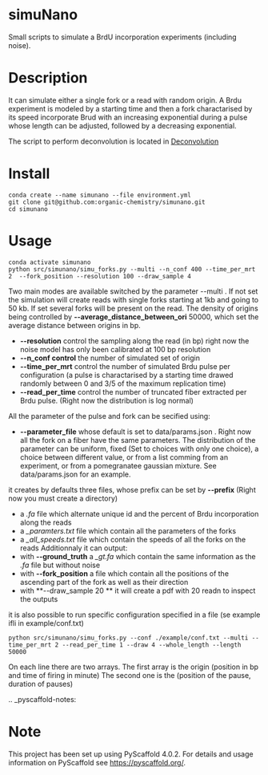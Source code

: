 
simuNano
========
Small scripts to simulate a BrdU incorporation experiments (including noise).

Description
===========

It can simulate either a single fork or a read with random origin.
A Brdu experiment is modeled by a starting time and then a fork charactarised
by its speed incorporate Brud with an increasing exponential during a pulse whose
length can be adjusted, followed by a decreasing exponential.

The script to perform deconvolution is located in [Deconvolution](https://github.com/organic-chemistry/simunano/blob/main/notebooks/Extract_distribution.ipynb)


Install
===========
```
conda create --name simunano --file environment.yml
git clone git@github.com:organic-chemistry/simunano.git
cd simunano
```

Usage
===========
```
conda activate simunano
python src/simunano/simu_forks.py --multi --n_conf 400 --time_per_mrt 2  --fork_position --resolution 100 --draw_sample 4
```

Two main modes are available switched by the parameter --multi .
If not set the simulation will create reads with single forks starting at 1kb and going to
50 kb.
If set several forks will be present on the read. The density of origins being controlled
by **--average_distance_between_ori** 50000, which set the average distance between origins in bp.


 * **--resolution** control the sampling along the read (in bp) right now the noise model has only been calibrated at 100 bp resolution
 * **--n_conf control** the number of simulated set of origin
 * **--time_per_mrt** control the number of simulated Brdu pulse per configuration (a pulse is charactarised by a starting time drawed randomly between 0 and 3/5 of the maximum replication time)
 * **--read_per_time** control the number of truncated fiber extracted per Brdu pulse. (Right now the distribution is log normal)

All the parameter of the pulse and fork can be secified  using:
 * **--parameter_file** whose default is set to data/params.json . Right now all the fork on a fiber have the same parameters.
The distribution of the parameter can be uniform, fixed (Set to choices with only one choice), a choice between different value,
or from a list comming from an experiment, or from a pomegranatee gaussian mixture. See data/params.json for an example.



it creates by defaults three files, whose prefix can be set by **--prefix** (Right now you must create a directory)
  * a *.fa* file which alternate unique id and the percent of Brdu incorporation along the reads
  * a  *_paramters.txt* file which contain all the parameters of the forks
  * a  *_all_speeds.txt* file which contain the speeds of all the forks on the reads
Additionnaly it can output:
  * with **--ground_truth** a *_gt.fa* which contain the same information as the *.fa* file but without noise
  * with **--fork_position** a file which contain all the positions of the ascending part of the fork as well as their direction
  * with **--draw_sample 20 ** it will create a pdf with 20 readn to inspect the outputs


it is also possible to run specific configuration specified in a file (se example ifli in example/conf.txt)
```
python src/simunano/simu_forks.py --conf ./example/conf.txt --multi --time_per_mrt 2 --read_per_time 1 --draw 4 --whole_length --length 50000
```
On each line there are two arrays. The first array is the origin (position in bp and time of firing in minute)
The second one is the (position of the pause, duration of pauses)

.. _pyscaffold-notes:

Note
====

This project has been set up using PyScaffold 4.0.2. For details and usage
information on PyScaffold see https://pyscaffold.org/.
